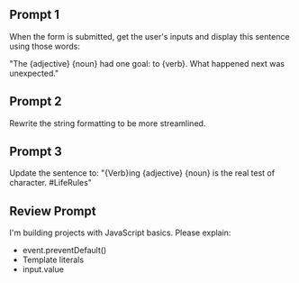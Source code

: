 ## Prompt 1
When the form is submitted, get the user's inputs and display this sentence using those words:

"The {adjective} {noun} had one goal: to {verb}. What happened next was unexpected."

## Prompt 2
Rewrite the string formatting to be more streamlined.

## Prompt 3
Update the sentence to: "{Verb}ing {adjective} {noun} is the real test of character. #LifeRules"

## Review Prompt
I'm building projects with JavaScript basics. Please explain:
- event.preventDefault()
- Template literals
- input.value